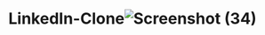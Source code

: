 # LinkedIn-Clone![Screenshot (34)](https://user-images.githubusercontent.com/121520688/232614692-3fe125db-c5b1-4daf-bacc-87912aa0eea0.png)
